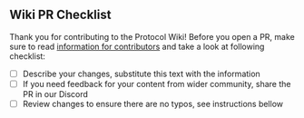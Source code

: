 ## Wiki PR Checklist

Thank you for contributing to the Protocol Wiki! Before you open a PR, make sure to read [information for contributors](https://epf.wiki/#/contributing) and take a look at following checklist:

- [ ] Describe your changes, substitute this text with the information
- [ ] If you need feedback for your content from wider community, share the PR in our Discord
- [ ] Review changes to ensure there are no typos, see instructions bellow

<!--
ℹ️ Checking for typos locally
1. Install [aspell](https://www.gnu.org/software/aspell/) for your platform.
2. Navigate to the project root and run:
```
 for f in **/*.md ; do echo $f ; aspell --lang=en_US --mode=markdown --home-dir=. --personal=wordlist.txt --ignore-case=true --camel-case --add-sgml-skip name list < $f | sort | uniq -c ; done
```

ℹ️ Fixing typos
1. Fix typos: Open the relevant files and fix any identified typos.
2. Update wordlist: If a flagged word is actually a project-specific term add it to `wordlist.txt` in the project root.
   Each word should be listed on a separate line.
 * 🚧 Remember:
    * When adding new words it must NOT have any spaces or special characters within or around it.
    * \`wordlist\` is NOT case sensitive.
    * Use backticks to quote code variables so as to not bloat the \`wordlist\`.
-->
